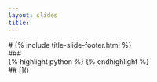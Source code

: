 ```yaml
---
layout: slides
title: 
---
```

<section markdown="block" class="title-slide">
# 
{% include title-slide-footer.html %}
</section>

<section markdown="block">
### 
<aside></aside>
<div class="incremental" markdown="block">
{% highlight python %}
{% endhighlight %}
</div>
</section>

<section markdown="block">
## []()
</section>
